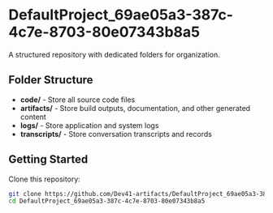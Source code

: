 # DefaultProject_69ae05a3-387c-4c7e-8703-80e07343b8a5
A structured repository with dedicated folders for organization.

## Folder Structure

- **code/** - Store all source code files
- **artifacts/** - Store build outputs, documentation, and other generated content
- **logs/** - Store application and system logs
- **transcripts/** - Store conversation transcripts and records

## Getting Started

Clone this repository:
```bash
git clone https://github.com/Dev41-artifacts/DefaultProject_69ae05a3-387c-4c7e-8703-80e07343b8a5
cd DefaultProject_69ae05a3-387c-4c7e-8703-80e07343b8a5
```
